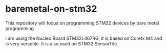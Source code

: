 # baremetal-on-stm32
This repository will focus on programming STM32 devices by bare metal programming

I am using the Nucleo Board STM32L467RG, it is based on Coretx M4 and is very versetile. 
It is also used on STM32 SensorTile
